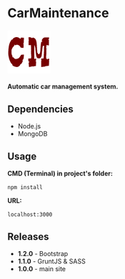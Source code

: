 # CarMaintenance  
### ![alt text](https://raw.githubusercontent.com/therodzyn/CarMaintenance/master/public/img/favicon-96x96.png)
**Automatic car management system.**

## Dependencies
+ Node.js
+ MongoDB

## Usage
**CMD (Terminal) in project's folder:**
```
npm install
```

**URL:**
```
localhost:3000
```

## Releases
+ **1.2.0** - Bootstrap
+ **1.1.0** - GruntJS & SASS
+ **1.0.0** - main site 
